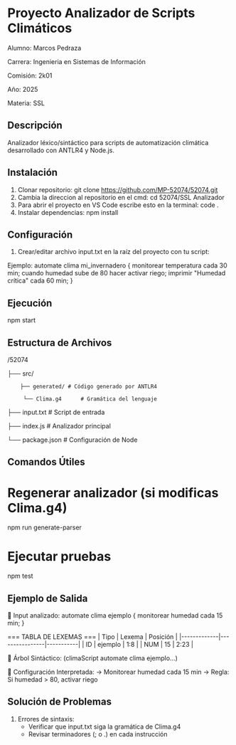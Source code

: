 # Proyecto Analizador de Scripts Climáticos
Alumno: Marcos Pedraza

Carrera: Ingenieria en Sistemas de Información

Comisión: 2k01

Año: 2025

Materia: SSL

## Descripción
Analizador léxico/sintáctico para scripts de automatización climática desarrollado con ANTLR4 y Node.js.

## Instalación
1. Clonar repositorio:
git clone https://github.com/MP-52074/52074.git
2. Cambia la direccion al repositorio en el cmd: cd 52074/SSL Analizador
3. Para abrir el proyecto en VS Code escribe esto en la terminal: code .
4. Instalar dependencias: npm install

## Configuración
1. Crear/editar archivo input.txt en la raíz del proyecto con tu script:

Ejemplo: automate clima mi_invernadero {
monitorear temperatura cada 30 min;
cuando humedad sube de 80 hacer activar riego;
imprimir "Humedad crítica" cada 60 min;
}

## Ejecución
npm start

## Estructura de Archivos
/52074

├── src/

        ├── generated/ # Código generado por ANTLR4

         └── Clima.g4      # Gramática del lenguaje

├── input.txt         # Script de entrada

├── index.js          # Analizador principal

└── package.json      # Configuración de Node

## Comandos Útiles
# Regenerar analizador (si modificas Clima.g4)
npm run generate-parser

# Ejecutar pruebas
npm test

## Ejemplo de Salida
📄 Input analizado:
automate clima ejemplo {
  monitorear humedad cada 15 min;
}

=== TABLA DE LEXEMAS ===
| Tipo        | Lexema         | Posición  |
|-------------|----------------|-----------|
| ID          | ejemplo        | 1:8       |
| NUM         | 15             | 2:23      |

🌳 Árbol Sintáctico:
(climaScript automate clima ejemplo...)

🔧 Configuración Interpretada:
   → Monitorear humedad cada 15 min
   → Regla: Si humedad > 80, activar riego

## Solución de Problemas
1. Errores de sintaxis:
   - Verificar que input.txt siga la gramática de Clima.g4
   - Revisar terminadores (; o .) en cada instrucción


